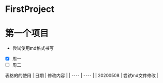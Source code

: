 # FirstProject
# 第一个项目
* 尝试使用md格式书写  
 - [x] 周一
 - [ ] 周二  
 
 表格的的使用
 | 日期     |  修改内容       |
 | ----     | ----           |
 | 20200508 | 尝试md文件修改  |
